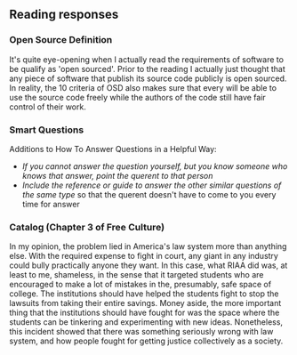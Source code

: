 ## Reading responses 

### Open Source Definition
It's quite eye-opening when I actually read the requirements of software to be qualify as 'open sourced'. Prior to the reading I actually just thought that any piece of software that publish its source code publicly is open sourced. In reality, the 10 criteria of OSD also makes sure that every will be able to use the source code freely while the authors of the code still have fair control of their work.

### Smart Questions
Additions to How To Answer Questions in a Helpful Way:
- *If you cannot answer the question yourself, but you know someone who knows that answer, point the querent to that person*
- *Include the reference or guide to answer the other similar questions of the same type* so that the querent doesn't have to come to you every time for answer

### Catalog (Chapter 3 of Free Culture)
In my opinion, the problem lied in America's law system more than anything else. With the required expense to fight in court, any giant in any industry could bully practically anyone they want. In this case, what RIAA did was, at least to me, shameless, in the sense that it targeted students who are encouraged to make a lot of mistakes in the, presumably, safe space of college. The institutions should have helped the students fight to stop the lawsuits from taking their entire savings. Money aside, the more important thing that the institutions should have fought for was the space where the students can be tinkering and experimenting with new ideas. Nonetheless, this incident showed that there was something seriously wrong with law system, and how people fought for getting justice collectively as a society.

